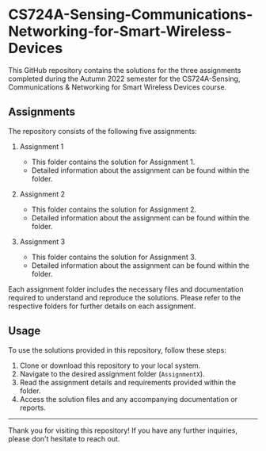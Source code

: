 # CS724A-Sensing-Communications-Networking-for-Smart-Wireless-Devices
This GitHub repository contains the solutions for the three assignments completed during the Autumn 2022 semester for the CS724A-Sensing, Communications &amp; Networking for Smart Wireless Devices course.
## Assignments

The repository consists of the following five assignments:

1. Assignment 1
   - This folder contains the solution for Assignment 1.
   - Detailed information about the assignment can be found within the folder.

2. Assignment 2
   - This folder contains the solution for Assignment 2.
   - Detailed information about the assignment can be found within the folder.

3. Assignment 3
   - This folder contains the solution for Assignment 3.
   - Detailed information about the assignment can be found within the folder.


Each assignment folder includes the necessary files and documentation required to understand and reproduce the solutions. Please refer to the respective folders for further details on each assignment.

## Usage

To use the solutions provided in this repository, follow these steps:

1. Clone or download this repository to your local system.
2. Navigate to the desired assignment folder (`AssignmentX`).
3. Read the assignment details and requirements provided within the folder.
4. Access the solution files and any accompanying documentation or reports.

---

Thank you for visiting this repository! If you have any further inquiries, please don't hesitate to reach out.
